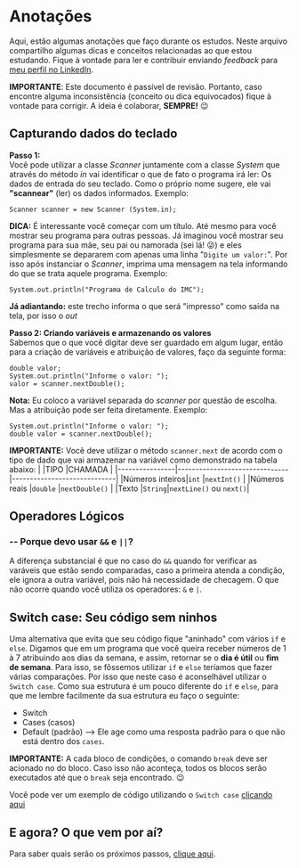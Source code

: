 # Anotações

Aqui, estão algumas anotações que faço durante os estudos. Neste arquivo compartilho algumas dicas e conceitos relacionadas ao que estou estudando. Fique à vontade para ler e contribuir enviando *feedback* para [meu perfil no LinkedIn](https://www.linkedin.com/in/di%C3%B3genes-chagas-604386bb/).


**IMPORTANTE**: Este documento é passível de revisão. Portanto, caso encontre alguma inconsistência (conceito ou dica equivocados) fique à vontade para corrigir. A ideia é colaborar, **SEMPRE!** 😉

## Capturando dados do teclado

**Passo 1:**
<br>
Você pode utilizar a  classe *Scanner* juntamente com a classe *System* que através do método *in* vai identificar o que de fato o programa irá ler: Os dados de entrada do seu teclado. Como o próprio nome sugere, ele vai **"scannear"** (ler) os dados informados. Exemplo:

`Scanner scanner = new Scanner (System.in);`

**DICA:** É interessante você começar com um título. Até mesmo para você mostrar seu programa para outras pessoas. Já imaginou você mostrar seu programa para sua mãe, seu pai ou namorada (sei lá! 😜) e eles simplesmente se depararem com apenas uma linha "`Digite um valor:`". Por isso após instanciar o *Scanner*, imprima uma mensagem na tela informando do que se trata aquele programa. Exemplo:

`System.out.println("Programa de Calculo do IMC");`

**Já adiantando:** este trecho informa o que será "impresso" como saída na tela, por isso o *out*

**Passo 2: Criando variáveis e armazenando os valores**
<br>
Sabemos que o que você digitar deve ser guardado em algum lugar, então para a criação de variáveis e atribuição de valores, faço da seguinte forma:

`double valor;` <br>
`System.out.println("Informe o valor: ");` <br>
`valor = scanner.nextDouble();`

**Nota:** Eu coloco a variável separada do *scanner* por questão de escolha. Mas a atribuição pode ser feita diretamente. Exemplo: 

`System.out.println("Informe o valor: ");` <br>
`double valor = scanner.nextDouble();`

**IMPORTANTE:** Você deve utilizar o método `scanner.next` de acordo com o tipo de dado que vai armazenar na variável como demonstrado na tabela abaixo:
|                |TIPO                          |CHAMADA                         |
|----------------|-------------------------------|-----------------------------|
|Números inteiros|`int`            |`nextInt()`            |
|Números reais          |`double`            |`nextDouble()`            |
|Texto          |`String`|`nextLine()` ou `next()`|

## Operadores Lógicos
### -- Porque devo usar `&&` e `||`? 
A diferença substancial é que no caso do `&&` quando for verificar as varáveis que estão sendo comparadas, caso a primeira atenda a condição, ele ignora a outra variável, pois não há necessidade de checagem. O que não ocorre quando você utiliza os operadores: `&` e `|`.

## Switch case: Seu código sem ninhos

Uma alternativa que evita que seu código fique "aninhado" com vários `if` e `else`. Digamos que em um programa que você queira receber números de 1 à 7 atribuindo aos dias da semana, e assim, retornar se o **dia é útil** ou **fim de semana**. Para isso, se fôssemos utilizar `if` e `else` teríamos que fazer várias comparações. Por isso que neste caso é aconselhável utilizar o `Switch case`. Como sua estrutura é um pouco diferente do `if` e `else`, para que me lembre facilmente da sua estrutura eu faço o seguinte:

- Switch <br>
- Cases (casos) <br>
- Default (padrão) --> Ele age como uma resposta padrão para o que não está dentro dos `cases`. 

**IMPORTANTE:** A cada bloco de condições, o comando `break` deve ser acionado no do bloco. Caso isso não aconteça, todos os blocos serão executados até que o `break` seja encontrado.  😉

Você pode ver um exemplo de código utilizando o `Switch case` [clicando aqui](https://github.com/DioChagas/cursoJava/blob/master/teste/src/main/java/br/com/teste/AulaSwitchCase.java)


## E agora? O que vem por aí?
Para saber quais serão os próximos passos, [clique aqui](https://github.com/DioChagas/cursoJava/blob/master/README.md).
